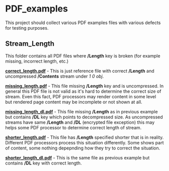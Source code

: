 # PDF_examples
This project should collect various PDF examples files with various defects for
testing purposes.

## Stream_Length
This folder contains all PDF files where **/Length** key is broken (for example
missing, incorrect length, etc.)

**[correct_length.pdf](Stream_Length/Non-compressed/correct_length.pdf)** - This
is just reference file with correct **/Length** and uncompressed **/Contents**
stream under *1 0 obj*.

**[missing_length.pdf](Stream_Length/Non-compressed/missing_length.pdf)** - This
file missing **/Length** key and is uncompressed. In general this PDF file is
not valid as it's hard to determine the correct size of stream. Even this fact,
PDF processors may render content in some level but rendered page content may be
incomplete or not shown at all.

**[missing_length_dl.pdf](Stream_Length/Non-compressed/missing_length_dl.pdf)** -
This file missing **/Length** as in previous example but contains **/DL** key
which points to decompressed size. As uncompressed streams have same **/Length**
and **/DL** (encrypted file exception) this may helps some PDF processor to
determine correct length of stream.

**[shorter_length.pdf](Stream_Length/Non-compressed/shorter_length.pdf)** - This
file has **/Length** specified shorter that is in reality. Different PDF
processors process this situation differently. Some shows part of content, some
nothing depepnding how they try to correct the situation.

**[shorter_length_dl.pdf](Stream_Length/Non-compressed/shorter_length_dl.pdf)** -
This is the same file as previous example but contains **/DL** key with
correct length.
